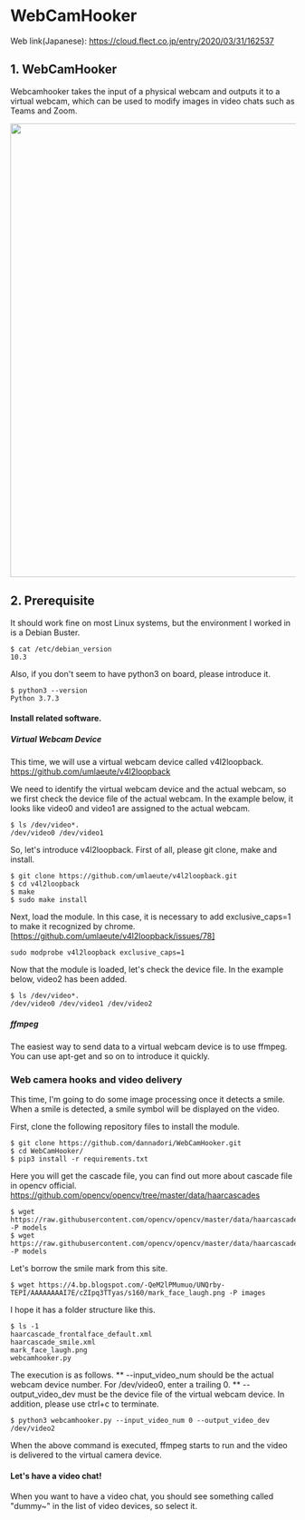 # WebCamHooker
Web link(Japanese): https://cloud.flect.co.jp/entry/2020/03/31/162537

## 1. WebCamHooker

Webcamhooker takes the input of a physical webcam and outputs it to a virtual webcam, which can be used to modify images in video chats such as Teams and Zoom.

<p align="center">
<img src="./doc/out.gif" width="800" />
</p>

## 2. Prerequisite
It should work fine on most Linux systems, but the environment I worked in is a Debian Buster.
```
$ cat /etc/debian_version
10.3
```

Also, if you don't seem to have python3 on board, please introduce it.
```
$ python3 --version
Python 3.7.3
```

#### Install related software.
##### Virtual Webcam Device
This time, we will use a virtual webcam device called v4l2loopback.
https://github.com/umlaeute/v4l2loopback


We need to identify the virtual webcam device and the actual webcam, so we first check the device file of the actual webcam.
In the example below, it looks like video0 and video1 are assigned to the actual webcam.
```
$ ls /dev/video*.
/dev/video0 /dev/video1
```

So, let's introduce v4l2loopback.
First of all, please git clone, make and install.
```
$ git clone https://github.com/umlaeute/v4l2loopback.git
$ cd v4l2loopback
$ make
$ sudo make install
```
Next, load the module. In this case, it is necessary to add exclusive_caps=1 to make it recognized by chrome. [https://github.com/umlaeute/v4l2loopback/issues/78]
```
sudo modprobe v4l2loopback exclusive_caps=1
```
Now that the module is loaded, let's check the device file. In the example below, video2 has been added.
```
$ ls /dev/video*.
/dev/video0 /dev/video1 /dev/video2
```

##### ffmpeg
The easiest way to send data to a virtual webcam device is to use ffmpeg.
You can use apt-get and so on to introduce it quickly.

### Web camera hooks and video delivery
This time, I'm going to do some image processing once it detects a smile.
When a smile is detected, a smile symbol will be displayed on the video.

First, clone the following repository files to install the module.
```
$ git clone https://github.com/dannadori/WebCamHooker.git
$ cd WebCamHooker/
$ pip3 install -r requirements.txt
```

Here you will get the cascade file, you can find out more about cascade file in opencv official.
https://github.com/opencv/opencv/tree/master/data/haarcascades
```
$ wget https://raw.githubusercontent.com/opencv/opencv/master/data/haarcascades/haarcascade_frontalface_default.xml -P models
$ wget https://raw.githubusercontent.com/opencv/opencv/master/data/haarcascades/haarcascade_smile.xml -P models
```

Let's borrow the smile mark from this site.
```
$ wget https://4.bp.blogspot.com/-QeM2lPMumuo/UNQrby-TEPI/AAAAAAAAI7E/cZIpq3TTyas/s160/mark_face_laugh.png -P images
```

I hope it has a folder structure like this.
```
$ ls -1
haarcascade_frontalface_default.xml
haarcascade_smile.xml
mark_face_laugh.png
webcamhooker.py
```

The execution is as follows.
 ** --input_video_num should be the actual webcam device number. For /dev/video0, enter a trailing 0.
 ** --output_video_dev must be the device file of the virtual webcam device.
In addition, please use ctrl+c to terminate.
```
$ python3 webcamhooker.py --input_video_num 0 --output_video_dev /dev/video2
```

When the above command is executed, ffmpeg starts to run and the video is delivered to the virtual camera device.

#### Let's have a video chat!
When you want to have a video chat, you should see something called "dummy~" in the list of video devices, so select it.
